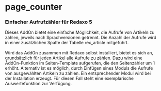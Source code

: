 # page_counter
<h3>Einfacher Aufrufzähler für Redaxo 5</h3>

<div>Dieses AddOn bietet eine einfache Möglichkeit, die Aufrufe von
Artikeln zu zählen, jeweils nach Sprachversionen getrennt. Die Anzahl
der Aufrufe wird in einer zusätzlichen Spalte der Tabelle rex_article
mitgeführt.</div>

<div><br>Wird das AddOn zusammen mit Redaxo selbst installiert,
bietet es sich an, grundsätzlich für jeden Artikel alle Aufrufe zu
zählen. Dazu wird eine AddOn-Funktion im Seiten-Template aufgerufen,
die den Seitenzähler um 1 erhöht. Alternativ ist es möglich, durch
Einfügen eines Moduls die Aufrufe von ausgewählten Artikeln zu zählen.
Ein entsprechender Modul wird bei der Installation erzeugt. Für
diesen Fall steht eine exemplarische Auswertefunktion zur Verfügung.</p>
